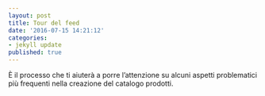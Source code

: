 ```yaml
---
layout: post
title: Tour del feed
date: '2016-07-15 14:21:12'
categories:
- jekyll update
published: true
---
```

È il processo che ti aiuterà a porre l’attenzione su alcuni aspetti problematici più frequenti nella creazione del catalogo prodotti.

